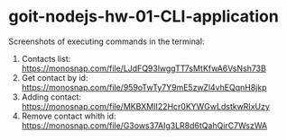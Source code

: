 # goit-nodejs-hw-01-CLI-application

Screenshots of executing commands in the terminal:

1. Contacts list:
   https://monosnap.com/file/LJdFQ93lwggTT7sMtKfwA6VsNsh73B
2. Get contact by id:
   https://monosnap.com/file/959oTwTy7Y9mE5zwZl4vhEQqnH8jkp
3. Adding contact:
   https://monosnap.com/file/MKBXMII22Hcr0KYWGwLdstkwRIxUzy
4. Remove contact whith id:
   https://monosnap.com/file/G3ows37AIg3LR8d6tQahQirC7WszWA
